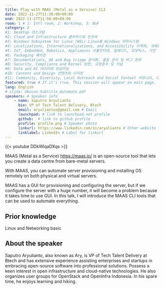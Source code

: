 ```yaml
---
title: Play with MAAS (Metal as a Service) CLI
date: 2022-11-27T11:30:00+09:00
end: 2022-11-27T11:50:00+09:00
room: 1 # 1: Intl room, 2: Workshop, 3: BoF
category: 2
#1: Desktop 데스크탑
#2: Cloud and Infrastructure 클라우드와 인프라
#3: Windows Subsystem for Linux (WSL) Linux용 Windows 하위시스템
#4: Localizations, Internationalizations, and Accessibility 지역화, 국제화 및 접근성
#5: IoT, Embedded, Robotics, Appliances 사물인터넷, 임베디드, 로보틱스, 가전
#6: Packaging 패키징
#7: Documentations, QA and Bug triage 문서화, 품질 관리 및 버그 분류
#8: Security, Compliance and Kernel 보안, 규정준수 및 커널
#9: Data and AI 데이터와 인공지능
#10: Content and Design 컨텐츠와 디지인
#11: Community, Diversity, Local Outreach and Social Context 커뮤니티, 다양성, 지역 사회 협력과 사회적 관점
featured: true # If it's true. This session will appear on main page.
lang: English
# slide: Ubucon_Subtitle_Automate.pdf
speakers: # Speaker info
    - name: Saputro Aryulianto
      bio: VP of Tech Talent Delivery, Btech
      email: aryuliantos@gmail.com # Email
      launchpad: # link to launchpad.net profile
      github:  # link to github profile
      profile: profile.png # Speaker photo
      linkurl: https://www.linkedin.com/in/aryulianto # Other website link url
      linklabel: LinkedIn # Label for linkurl
---
```


{{< youtube DDkWlqaDXqs >}}

MAAS (Metal as a Service) https://maas.io/ is an open-source tool that lets you create a data centre from bare-metal servers.

With MAAS, you can automate server provisioning and installing OS remotely on both physical and virtual servers. 

MAAS has a GUI for provisioning and configuring the server, but if we configure the server with a huge number, it will become a problem because it takes time to use GUI. In this talk, I will introduce the MAAS CLI tools that can be used to automate everything.

## Prior knowledge
Linux and Networking basic

## About the speaker
Saputro Aryulianto, also known as Ary, is VP of Tech Talent Delivery at Btech and has extensive experience assisting enterprises and startups in embracing open-source software into professional solutions. Possess a keen interest in open infrastructure and cloud-native technologies. He also organizes user groups for OpenStack and OpenInfra Indonesia. In his spare time, he enjoys learning and hiking.
